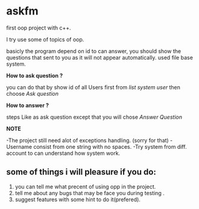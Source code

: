 # askfm
first oop project with c++.

I try use some of topics of oop.

basicly the program depend on id to can answer, you should show the questions that sent to you as it will not appear automatically.
used file base system.


**How to ask question ?** 


you can do that by show id of all Users first from *list system user* then choose *Ask question*

**How to answer ?**

steps Like as ask question except that you will chose *Answer Question*

**NOTE**

-The project still need alot of exceptions handling. (sorry for that)
-Username consist from one string with no spaces.
-Try system from diff. account to can understand how system work.

## some of things i will pleasure if you do:
1. you can tell me what precent of using opp in the project.
2. tell me about any bugs that may be face you during testing .
3. suggest features with some hint to do it(prefered).
